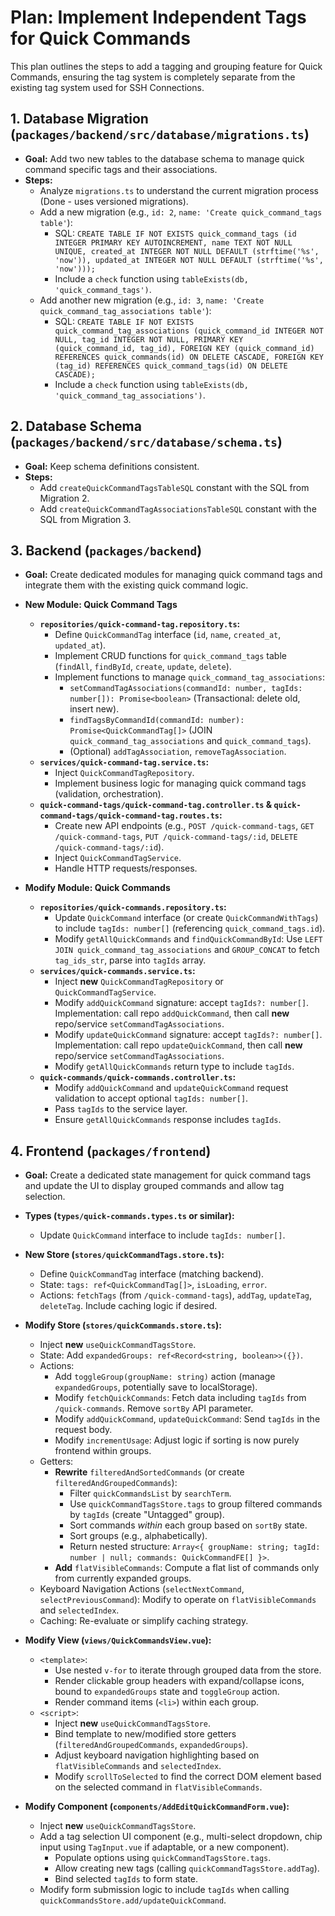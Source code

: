 # Plan: Implement Independent Tags for Quick Commands

This plan outlines the steps to add a tagging and grouping feature for Quick Commands, ensuring the tag system is completely separate from the existing tag system used for SSH Connections.

## 1. Database Migration (`packages/backend/src/database/migrations.ts`)

*   **Goal:** Add two new tables to the database schema to manage quick command specific tags and their associations.
*   **Steps:**
    *   Analyze `migrations.ts` to understand the current migration process (Done - uses versioned migrations).
    *   Add a new migration (e.g., `id: 2`, `name: 'Create quick_command_tags table'`):
        *   SQL: `CREATE TABLE IF NOT EXISTS quick_command_tags (id INTEGER PRIMARY KEY AUTOINCREMENT, name TEXT NOT NULL UNIQUE, created_at INTEGER NOT NULL DEFAULT (strftime('%s', 'now')), updated_at INTEGER NOT NULL DEFAULT (strftime('%s', 'now')));`
        *   Include a `check` function using `tableExists(db, 'quick_command_tags')`.
    *   Add another new migration (e.g., `id: 3`, `name: 'Create quick_command_tag_associations table'`):
        *   SQL: `CREATE TABLE IF NOT EXISTS quick_command_tag_associations (quick_command_id INTEGER NOT NULL, tag_id INTEGER NOT NULL, PRIMARY KEY (quick_command_id, tag_id), FOREIGN KEY (quick_command_id) REFERENCES quick_commands(id) ON DELETE CASCADE, FOREIGN KEY (tag_id) REFERENCES quick_command_tags(id) ON DELETE CASCADE);`
        *   Include a `check` function using `tableExists(db, 'quick_command_tag_associations')`.

## 2. Database Schema (`packages/backend/src/database/schema.ts`)

*   **Goal:** Keep schema definitions consistent.
*   **Steps:**
    *   Add `createQuickCommandTagsTableSQL` constant with the SQL from Migration 2.
    *   Add `createQuickCommandTagAssociationsTableSQL` constant with the SQL from Migration 3.

## 3. Backend (`packages/backend`)

*   **Goal:** Create dedicated modules for managing quick command tags and integrate them with the existing quick command logic.

*   **New Module: Quick Command Tags**
    *   **`repositories/quick-command-tag.repository.ts`:**
        *   Define `QuickCommandTag` interface (`id`, `name`, `created_at`, `updated_at`).
        *   Implement CRUD functions for `quick_command_tags` table (`findAll`, `findById`, `create`, `update`, `delete`).
        *   Implement functions to manage `quick_command_tag_associations`:
            *   `setCommandTagAssociations(commandId: number, tagIds: number[]): Promise<boolean>` (Transactional: delete old, insert new).
            *   `findTagsByCommandId(commandId: number): Promise<QuickCommandTag[]>` (JOIN `quick_command_tag_associations` and `quick_command_tags`).
            *   (Optional) `addTagAssociation`, `removeTagAssociation`.
    *   **`services/quick-command-tag.service.ts`:**
        *   Inject `QuickCommandTagRepository`.
        *   Implement business logic for managing quick command tags (validation, orchestration).
    *   **`quick-command-tags/quick-command-tag.controller.ts` & `quick-command-tags/quick-command-tag.routes.ts`:**
        *   Create new API endpoints (e.g., `POST /quick-command-tags`, `GET /quick-command-tags`, `PUT /quick-command-tags/:id`, `DELETE /quick-command-tags/:id`).
        *   Inject `QuickCommandTagService`.
        *   Handle HTTP requests/responses.

*   **Modify Module: Quick Commands**
    *   **`repositories/quick-commands.repository.ts`:**
        *   Update `QuickCommand` interface (or create `QuickCommandWithTags`) to include `tagIds: number[]` (referencing `quick_command_tags.id`).
        *   Modify `getAllQuickCommands` and `findQuickCommandById`: Use `LEFT JOIN quick_command_tag_associations` and `GROUP_CONCAT` to fetch `tag_ids_str`, parse into `tagIds` array.
    *   **`services/quick-commands.service.ts`:**
        *   Inject **new** `QuickCommandTagRepository` or `QuickCommandTagService`.
        *   Modify `addQuickCommand` signature: accept `tagIds?: number[]`. Implementation: call repo `addQuickCommand`, then call **new** repo/service `setCommandTagAssociations`.
        *   Modify `updateQuickCommand` signature: accept `tagIds?: number[]`. Implementation: call repo `updateQuickCommand`, then call **new** repo/service `setCommandTagAssociations`.
        *   Modify `getAllQuickCommands` return type to include `tagIds`.
    *   **`quick-commands/quick-commands.controller.ts`:**
        *   Modify `addQuickCommand` and `updateQuickCommand` request validation to accept optional `tagIds: number[]`.
        *   Pass `tagIds` to the service layer.
        *   Ensure `getAllQuickCommands` response includes `tagIds`.

## 4. Frontend (`packages/frontend`)

*   **Goal:** Create a dedicated state management for quick command tags and update the UI to display grouped commands and allow tag selection.

*   **Types (`types/quick-commands.types.ts` or similar):**
    *   Update `QuickCommand` interface to include `tagIds: number[]`.

*   **New Store (`stores/quickCommandTags.store.ts`):**
    *   Define `QuickCommandTag` interface (matching backend).
    *   State: `tags: ref<QuickCommandTag[]>`, `isLoading`, `error`.
    *   Actions: `fetchTags` (from `/quick-command-tags`), `addTag`, `updateTag`, `deleteTag`. Include caching logic if desired.

*   **Modify Store (`stores/quickCommands.store.ts`):**
    *   Inject **new** `useQuickCommandTagsStore`.
    *   State: Add `expandedGroups: ref<Record<string, boolean>>({})`.
    *   Actions:
        *   Add `toggleGroup(groupName: string)` action (manage `expandedGroups`, potentially save to localStorage).
        *   Modify `fetchQuickCommands`: Fetch data including `tagIds` from `/quick-commands`. Remove `sortBy` API parameter.
        *   Modify `addQuickCommand`, `updateQuickCommand`: Send `tagIds` in the request body.
        *   Modify `incrementUsage`: Adjust logic if sorting is now purely frontend within groups.
    *   Getters:
        *   **Rewrite** `filteredAndSortedCommands` (or create `filteredAndGroupedCommands`):
            *   Filter `quickCommandsList` by `searchTerm`.
            *   Use `quickCommandTagsStore.tags` to group filtered commands by `tagIds` (create "Untagged" group).
            *   Sort commands *within* each group based on `sortBy` state.
            *   Sort groups (e.g., alphabetically).
            *   Return nested structure: `Array<{ groupName: string; tagId: number | null; commands: QuickCommandFE[] }>`.
        *   **Add** `flatVisibleCommands`: Compute a flat list of commands only from currently expanded groups.
    *   Keyboard Navigation Actions (`selectNextCommand`, `selectPreviousCommand`): Modify to operate on `flatVisibleCommands` and `selectedIndex`.
    *   Caching: Re-evaluate or simplify caching strategy.

*   **Modify View (`views/QuickCommandsView.vue`):**
    *   `<template>`:
        *   Use nested `v-for` to iterate through grouped data from the store.
        *   Render clickable group headers with expand/collapse icons, bound to `expandedGroups` state and `toggleGroup` action.
        *   Render command items (`<li>`) within each group.
    *   `<script>`:
        *   Inject **new** `useQuickCommandTagsStore`.
        *   Bind template to new/modified store getters (`filteredAndGroupedCommands`, `expandedGroups`).
        *   Adjust keyboard navigation highlighting based on `flatVisibleCommands` and `selectedIndex`.
        *   Modify `scrollToSelected` to find the correct DOM element based on the selected command in `flatVisibleCommands`.

*   **Modify Component (`components/AddEditQuickCommandForm.vue`):**
    *   Inject **new** `useQuickCommandTagsStore`.
    *   Add a tag selection UI component (e.g., multi-select dropdown, chip input using `TagInput.vue` if adaptable, or a new component).
        *   Populate options using `quickCommandTagsStore.tags`.
        *   Allow creating new tags (calling `quickCommandTagsStore.addTag`).
        *   Bind selected `tagIds` to form state.
    *   Modify form submission logic to include `tagIds` when calling `quickCommandsStore.add/updateQuickCommand`.